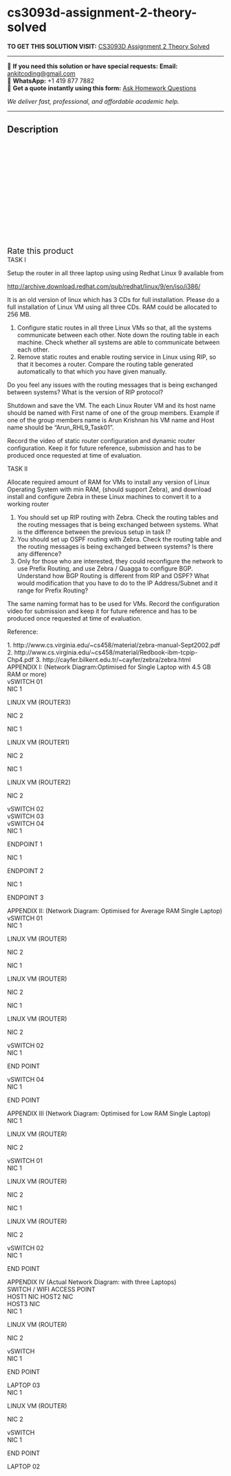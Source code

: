 # cs3093d-assignment-2-theory-solved
**TO GET THIS SOLUTION VISIT:** [CS3093D Assignment 2 Theory Solved](https://www.ankitcodinghub.com/product/cs3093d-assignment-2-theory-solved/)


---

📩 **If you need this solution or have special requests:** **Email:** ankitcoding@gmail.com  
📱 **WhatsApp:** +1 419 877 7882  
📄 **Get a quote instantly using this form:** [Ask Homework Questions](https://www.ankitcodinghub.com/services/ask-homework-questions/)

*We deliver fast, professional, and affordable academic help.*

---

<h2>Description</h2>



<div class="kk-star-ratings kksr-auto kksr-align-center kksr-valign-top" data-payload="{&quot;align&quot;:&quot;center&quot;,&quot;id&quot;:&quot;97357&quot;,&quot;slug&quot;:&quot;default&quot;,&quot;valign&quot;:&quot;top&quot;,&quot;ignore&quot;:&quot;&quot;,&quot;reference&quot;:&quot;auto&quot;,&quot;class&quot;:&quot;&quot;,&quot;count&quot;:&quot;0&quot;,&quot;legendonly&quot;:&quot;&quot;,&quot;readonly&quot;:&quot;&quot;,&quot;score&quot;:&quot;0&quot;,&quot;starsonly&quot;:&quot;&quot;,&quot;best&quot;:&quot;5&quot;,&quot;gap&quot;:&quot;4&quot;,&quot;greet&quot;:&quot;Rate this product&quot;,&quot;legend&quot;:&quot;0\/5 - (0 votes)&quot;,&quot;size&quot;:&quot;24&quot;,&quot;title&quot;:&quot;CS3093D Assignment 2 Theory Solved&quot;,&quot;width&quot;:&quot;0&quot;,&quot;_legend&quot;:&quot;{score}\/{best} - ({count} {votes})&quot;,&quot;font_factor&quot;:&quot;1.25&quot;}">

<div class="kksr-stars">

<div class="kksr-stars-inactive">
            <div class="kksr-star" data-star="1" style="padding-right: 4px">


<div class="kksr-icon" style="width: 24px; height: 24px;"></div>
        </div>
            <div class="kksr-star" data-star="2" style="padding-right: 4px">


<div class="kksr-icon" style="width: 24px; height: 24px;"></div>
        </div>
            <div class="kksr-star" data-star="3" style="padding-right: 4px">


<div class="kksr-icon" style="width: 24px; height: 24px;"></div>
        </div>
            <div class="kksr-star" data-star="4" style="padding-right: 4px">


<div class="kksr-icon" style="width: 24px; height: 24px;"></div>
        </div>
            <div class="kksr-star" data-star="5" style="padding-right: 4px">


<div class="kksr-icon" style="width: 24px; height: 24px;"></div>
        </div>
    </div>

<div class="kksr-stars-active" style="width: 0px;">
            <div class="kksr-star" style="padding-right: 4px">


<div class="kksr-icon" style="width: 24px; height: 24px;"></div>
        </div>
            <div class="kksr-star" style="padding-right: 4px">


<div class="kksr-icon" style="width: 24px; height: 24px;"></div>
        </div>
            <div class="kksr-star" style="padding-right: 4px">


<div class="kksr-icon" style="width: 24px; height: 24px;"></div>
        </div>
            <div class="kksr-star" style="padding-right: 4px">


<div class="kksr-icon" style="width: 24px; height: 24px;"></div>
        </div>
            <div class="kksr-star" style="padding-right: 4px">


<div class="kksr-icon" style="width: 24px; height: 24px;"></div>
        </div>
    </div>
</div>


<div class="kksr-legend" style="font-size: 19.2px;">
            <span class="kksr-muted">Rate this product</span>
    </div>
    </div>
<div class="page" title="Page 1">
<div class="layoutArea">
<div class="column">
TASK I

Setup the router in all three laptop using using Redhat Linux 9 available from

http://archive.download.redhat.com/pub/redhat/linux/9/en/iso/i386/

It is an old version of linux which has 3 CDs for full installation. Please do a full installation of Linux VM using all three CDs. RAM could be allocated to 256 MB.

<ol>
<li>Configure static routes in all three Linux VMs so that, all the systems communicate between each other. Note down the routing table in each machine. Check whether all systems are able to communicate between each other.</li>
<li>Remove static routes and enable routing service in Linux using RIP, so that it becomes a router. Compare the routing table generated automatically to that which you have given manually.</li>
</ol>
</div>
</div>
</div>
<div class="page" title="Page 2">
<div class="layoutArea">
<div class="column">
Do you feel any issues with the routing messages that is being exchanged between systems? What is the version of RIP protocol?

Shutdown and save the VM. The each Linux Router VM and its host name should be named with First name of one of the group members. Example if one of the group members name is Arun Krishnan his VM name and Host name should be “Arun_RHL9_Task01”.

Record the video of static router configuration and dynamic router configuration. Keep it for future reference, submission and has to be produced once requested at time of evaluation.

TASK II

Allocate required amount of RAM for VMs to install any version of Linux Operating System with min RAM, (should support Zebra), and download install and configure Zebra in these Linux machines to convert it to a working router

<ol>
<li>You should set up RIP routing with Zebra. Check the routing tables and the routing messages that is being exchanged between systems. What is the difference between the previous setup in task I?</li>
<li>You should set up OSPF routing with Zebra. Check the routing table and the routing messages is being exchanged between systems? Is there any difference?</li>
<li>Only for those who are interested, they could reconfigure the network to use Prefix Routing, and use Zebra / Quagga to configure BGP. Understand how BGP Routing is different from RIP and OSPF? What would modification that you have to do to the IP Address/Subnet and it range for Prefix Routing?</li>
</ol>
The same naming format has to be used for VMs. Record the configuration video for submission and keep it for future reference and has to be produced once requested at time of evaluation.

Reference:

</div>
</div>
<div class="layoutArea">
<div class="column">
1. http://www.cs.virginia.edu/~cs458/material/zebra-manual-Sept2002.pdf 2. http://www.cs.virginia.edu/~cs458/material/Redbook-ibm-tcpip-Chp4.pdf 3. http://cayfer.bilkent.edu.tr/~cayfer/zebra/zebra.html

</div>
</div>
</div>
<div class="page" title="Page 3">
<div class="layoutArea">
<div class="column">
APPENDIX I: (Network Diagram:Optimised for Single Laptop with 4.5 GB RAM or more)

</div>
</div>
<div class="section">
<div class="layoutArea">
<div class="column">
vSWITCH 01

</div>
</div>
<div class="layoutArea">
<div class="column">
NIC 1

LINUX VM (ROUTER3)

NIC 2

</div>
</div>
<div class="layoutArea">
<div class="column">
NIC 1

LINUX VM (ROUTER1)

NIC 2

</div>
</div>
<div class="layoutArea">
<div class="column">
NIC 1

LINUX VM (ROUTER2)

NIC 2

</div>
</div>
<div class="layoutArea">
<div class="column">
vSWITCH 02

</div>
</div>
<div class="layoutArea">
<div class="column">
vSWITCH 03

</div>
</div>
<div class="layoutArea">
<div class="column">
vSWITCH 04

</div>
</div>
<div class="layoutArea">
<div class="column">
NIC 1

ENDPOINT 1

</div>
</div>
<div class="layoutArea">
<div class="column">
NIC 1

ENDPOINT 2

</div>
</div>
<div class="layoutArea">
<div class="column">
NIC 1

ENDPOINT 3

</div>
</div>
</div>
</div>
<div class="page" title="Page 4">
<div class="layoutArea">
<div class="column">
APPENDIX II: (Network Diagram: Optimised for Average RAM Single Laptop)

</div>
</div>
<div class="section">
<div class="layoutArea">
<div class="column">
vSWITCH 01

</div>
</div>
<div class="layoutArea">
<div class="column">
NIC 1

LINUX VM (ROUTER)

NIC 2

</div>
</div>
<div class="layoutArea">
<div class="column">
NIC 1

LINUX VM (ROUTER)

NIC 2

</div>
</div>
<div class="layoutArea">
<div class="column">
NIC 1

LINUX VM (ROUTER)

NIC 2

</div>
</div>
<div class="layoutArea">
<div class="column">
vSWITCH 02

</div>
</div>
<div class="layoutArea">
<div class="column">
NIC 1

END POINT

</div>
</div>
<div class="layoutArea">
<div class="column">
vSWITCH 04

</div>
</div>
<div class="layoutArea">
<div class="column">
NIC 1

END POINT

</div>
</div>
</div>
</div>
<div class="page" title="Page 5">
<div class="layoutArea">
<div class="column">
APPENDIX III (Network Diagram: Optimised for Low RAM Single Laptop)

</div>
</div>
<div class="section">
<div class="layoutArea">
<div class="column">
NIC 1

LINUX VM (ROUTER)

NIC 2

</div>
</div>
<div class="layoutArea">
<div class="column">
vSWITCH 01

</div>
</div>
<div class="layoutArea">
<div class="column">
NIC 1

LINUX VM (ROUTER)

NIC 2

</div>
</div>
<div class="layoutArea">
<div class="column">
NIC 1

LINUX VM (ROUTER)

NIC 2

</div>
</div>
<div class="layoutArea">
<div class="column">
vSWITCH 02

</div>
</div>
<div class="layoutArea">
<div class="column">
NIC 1

END POINT

</div>
</div>
</div>
</div>
<div class="page" title="Page 6">
<div class="layoutArea">
<div class="column">
APPENDIX IV (Actual Network Diagram: with three Laptops)

</div>
</div>
<div class="layoutArea">
<div class="column">
SWITCH / WIFI ACCESS POINT

</div>
</div>
<div class="layoutArea">
<div class="column">
HOST1 NIC HOST2 NIC

</div>
<div class="column">
HOST3 NIC

</div>
</div>
<div class="section">
<div class="layoutArea">
<div class="column">
NIC 1

LINUX VM (ROUTER)

NIC 2

</div>
</div>
<div class="layoutArea">
<div class="column">
vSWITCH

</div>
</div>
<div class="layoutArea">
<div class="column">
NIC 1

END POINT

</div>
</div>
<div class="layoutArea">
<div class="column">
LAPTOP 03

</div>
</div>
</div>
<div class="section">
<div class="layoutArea">
<div class="column">
NIC 1

LINUX VM (ROUTER)

NIC 2

</div>
</div>
<div class="layoutArea">
<div class="column">
vSWITCH

</div>
</div>
<div class="layoutArea">
<div class="column">
NIC 1

END POINT

</div>
</div>
<div class="layoutArea">
<div class="column">
LAPTOP 02

</div>
</div>
</div>
</div>
